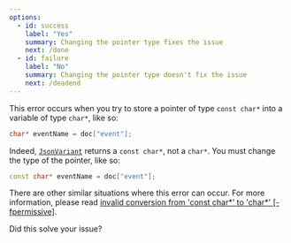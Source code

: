 ```yaml
---
options:
  - id: success
    label: "Yes"
    summary: Changing the pointer type fixes the issue
    next: /done
  - id: failure
    label: "No"
    summary: Changing the pointer type doesn't fix the issue
    next: /deadend
---
```


This error occurs when you try to store a pointer of type `const char*` into a variable of type `char*`, like so:

```c++
char* eventName = doc["event"];
```

Indeed, [`JsonVariant`](/v6/api/jsonvariant/) returns a `const char*`, not a `char*`. You must change the type of the pointer, like so:

```c++
const char* eventName = doc["event"];
```

There are other similar situations where this error can occur. For more information, please read [invalid conversion from 'const char*' to 'char*' [-fpermissive]](/v6/error/invalid-conversion-from-const-char-to-char/).

Did this solve your issue?